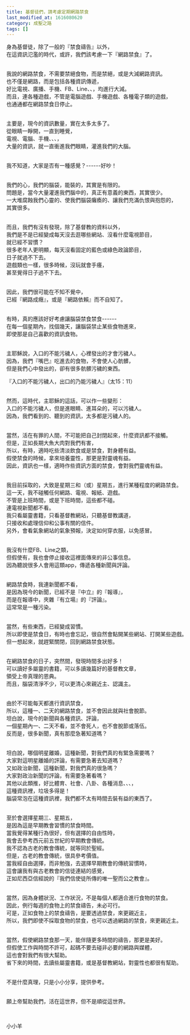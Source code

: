 ```yaml
---
title: 基督徒們，請考慮定期網路禁食
last_modified_at: 1616080620
category: 成聖之路
tags: []
---
```


<p>身為基督徒，除了一般的『禁食禱告』以外，<br/>
在這資訊氾濫的時代，或許，我們該考慮一下『網路禁食』了。</p>
<p><br/>
我說的網路禁食，不需要禁絕食物，而是禁絕，或是大減網路資訊。<br/>
也不僅是網路，而是包括各種資訊傳遞，<br/>
好比電視、廣播、手機、FB、Line、、，均進行大減。<br/>
而且，連各種遊戲，不管是電腦遊戲、手機遊戲、各種電子類的遊戲，<br/>
也通通都在網路禁食日停止。</p>
<p><br/>
主要是，現今的資訊數量，實在太多太多了。<br/>
從眼睛一睜開，一直到睡覺，<br/>
電視、電腦、手機、、、，<br/>
大量的資訊，就一直衝進我們眼睛，灌進我們的大腦。</p>
<p><br/>
我不知道，大家是否有一種感覺？------好吵！</p>
<p><br/>
我們的心，我們的腦袋，能裝的，其實是有限的。<br/>
問題是，當今大量灌進我們腦中的，真正有意義的東西，其實很少。<br/>
一大堆腐蝕我們心靈的、使我們腦袋癱瘓的、讓我們充滿仇恨與抱怨的，<br/>
其實很多。</p>
<p><br/>
而且，我們有沒有發現，除了基督教的資料以外，<br/>
我們是不是已經變成每天沒去逛哪些網站、沒看什麼電視節目，<br/>
就已經不習慣？<br/>
很多老年人更明顯，每天沒看固定的藍色或綠色政論節目，<br/>
日子就過不下去。<br/>
遊戲類也一樣，很多時候，沒玩就會手癢，<br/>
甚至覺得日子過不下去。</p>
<p><br/>
因此，我們很可能在不知不覺中，<br/>
已經『網路成癮』，或是『網路依賴』而不自知了。</p>
<p><br/>
有時，真的應該好好考慮讓腦袋禁食禁食------<br/>
在每一個星期內，找個幾天，讓腦袋禁止某些食物進來，<br/>
即使那是自己喜歡的資訊食物。</p>
<p><br/>
主耶穌說，入口的不能污穢人，心裡發出的才會污穢人。<br/>
因為，我們『嘴巴』吃進去的食物，不會使人心骯髒，<br/>
但是我們心中發出的，卻有很多骯髒污穢的東西。</p>
<p>『入口的不能污穢人，出口的乃能污穢人』（太15：11）</p>
<p><br/>
然而，這時代，主耶穌的這話，可以作一些變形：<br/>
入口的不能污穢人，但是進眼睛、進耳朵的，可以污穢人。<br/>
因為，我們看到的、聽到的資訊，太多都是污穢人的。</p>
<p><br/>
當然，活在有罪的人間，不可能把自己封閉起來，什麼資訊都不接觸。<br/>
但是，正如長期大魚大肉對我們有害，<br/>
所以，有時，適時吃些清淡飲食或是禁食，對身體有益。<br/>
假使禁食的時候，拿來培養靈性，那更是對靈魂有益。<br/>
因此，資訊也一樣，適時作些資訊方面的禁食，會對我們靈魂有益。</p>
<p><br/>
我目前採取的，大致是星期三和（或）星期五，進行某種程度的網路禁食。<br/>
這一天，我不碰觸任何網路、電視、報紙、遊戲。<br/>
不管是上班時間，或是下班時間，這些都不碰。<br/>
連電視新聞都不看。<br/>
我只看屬靈書籍，只看基督教網站，只聽基督教講道，<br/>
只接收和處理信仰和公事有關的信件。<br/>
另外，會看氣象網站的氣象預報，決定如何穿衣服，以免感冒。</p>
<p><br/>
我沒有什麼FB、Line之類，<br/>
但假使有，我也會停止接收這裡面傳來的非公事信息。<br/>
因為聽說很多人會用這類app，傳遞各種新聞與評論。</p>
<p><br/>
網路禁食時，我連新聞都不看，<br/>
是因為現今的新聞，已經不是『中立』的『報導』，<br/>
而是在報導中，夾雜『有立場』的『評論』。<br/>
這常常是一種污染。</p>
<p><br/>
當然，有些東西，已經變成習慣。<br/>
所以即使是禁食日，有時也會忘記，很自然會點開某些網站、打開某些遊戲。<br/>
但一想起來，就趕緊關閉，回到網路禁食狀態。</p>
<p><br/>
在網路禁食的日子，突然間，發現時間多出好多！<br/>
可以讀好多屬靈的書籍，可以多讀幾篇好的基督教文章，<br/>
領受上帝真理的恩典。<br/>
而且，腦袋清淨不少，可以更清心來親近主、認識主。</p>
<p><br/>
由於不可能每天都進行資訊禁食，<br/>
所以，這種一、二天的網路禁食，並不會因此就與社會脫節。<br/>
坦白說，現今的新聞與各種資訊、評論，<br/>
一個星期內一、二天不看，並不會死人，也不會脫節或落伍。<br/>
反而是，很多新聞，真有那麼急著知道嗎？</p>
<p><br/>
坦白說，哪個明星離婚，這種新聞，對我們真的有緊急需要嗎？<br/>
大家對這明星離婚的評論，有需要急著去知道嗎？<br/>
又如政治新聞，這種新聞，對我們真的很急嗎？<br/>
大家對政治新聞的評論，有需要急著看嗎？<br/>
其他以此類推，好比體育、社會、八卦、各種消息、、、，<br/>
這種資訊裡，垃圾多得是！<br/>
腦袋常泡在這種資訊裡，我們都不太有時間去裝有益的東西了。</p>
<p><br/>
至於會選擇星期三、星期五，<br/>
是因為這是早期教會習慣的禁食時間。<br/>
當我覺得某種行為很好，但有選擇的自由性時，<br/>
我會去參考西元前五世紀的早期教會傳統。<br/>
我不認為古老的教會傳統，就等同於聖經。<br/>
但是，古老的教會傳統，很具參考價值。<br/>
當我經自由選擇，而非勉強，去選擇早期教會的傳統習慣時，<br/>
這會讓我有與古老教會的信徒連結的感覺，<br/>
正如尼西亞信經說的『我們信使徒所傳的唯一聖而公之教會』。</p>
<p><br/>
當然，因為身體狀況、工作狀況，不是每個人都適合進行食物的禁食。<br/>
因此，例行每週的食物上的禁食禱告，未必可行。<br/>
可是，正如食物上的禁食禱告，是要透過禁食，來更親近主，<br/>
所以，我們即使不採取食物的禁食，也可以透過網路的禁食，來更親近主。</p>
<p><br/>
當然，假使網路禁食那一天，能伴隨更多時間的禱告，那更是美好。<br/>
但假使工作與時間不許可，起碼不要去碰非必要的網路與媒體，<br/>
這也會對我們有很大幫助。<br/>
省下來的時間，去讀些屬靈書籍，或是基督教網站，對靈性也都很有幫助。</p>
<p><br/>
不是什麼真理，只是小小分享，提供參考。</p>
<p><br/>
願上帝幫助我們，活在這世界，但不是順從這世界。</p>
<p> </p>
<p>小小羊</p>
<p> </p>
